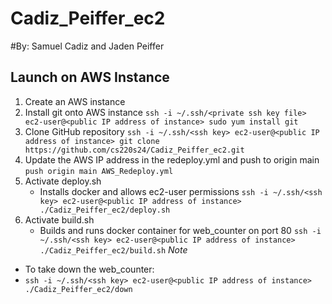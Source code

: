 # Cadiz_Peiffer_ec2
#By: Samuel Cadiz and Jaden Peiffer

## Launch on AWS Instance
1. Create an AWS instance
2. Install git onto AWS instance
   `ssh -i ~/.ssh/<private ssh key file> ec2-user@<public IP address of instance> sudo yum install git`
3. Clone GitHub repository
   `ssh -i ~/.ssh/<ssh key> ec2-user@<public IP address of instance> git clone https://github.com/cs220s24/Cadiz_Peiffer_ec2.git`
4. Update the AWS IP address in the redeploy.yml and push to origin main
   `push origin main AWS_Redeploy.yml`
6. Activate deploy.sh
   - Installs docker and allows ec2-user permissions
   `ssh -i ~/.ssh/<ssh key> ec2-user@<public IP address of instance> ./Cadiz_Peiffer_ec2/deploy.sh`
7. Activate build.sh
   - Builds and runs docker container for web_counter on port 80
   `ssh -i ~/.ssh/<ssh key> ec2-user@<public IP address of instance> ./Cadiz_Peiffer_ec2/build.sh`
*Note*
- To take down the web_counter:
-  `ssh -i ~/.ssh/<ssh key> ec2-user@<public IP address of instance> ./Cadiz_Peiffer_ec2/down`
   
